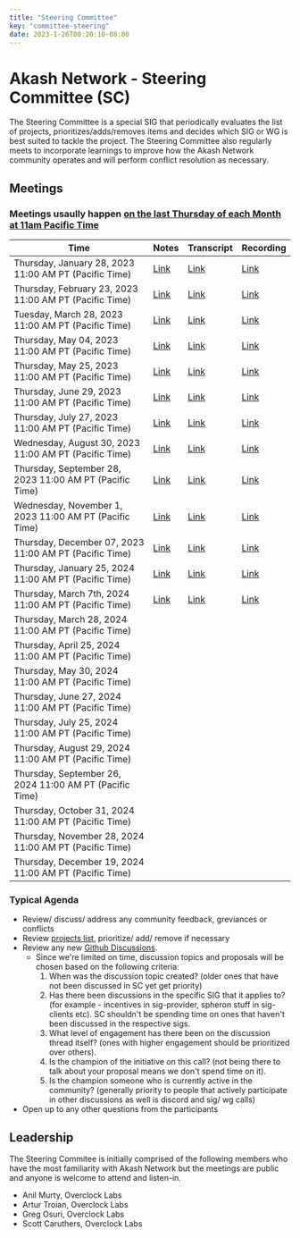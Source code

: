 ```yaml
---
title: "Steering Committee"
key: "committee-steering"
date: 2023-1-26T00:20:10-08:00
---
```


# Akash Network - Steering Committee (SC)

The Steering Committee is a special SIG that periodically evaluates the list of projects, prioritizes/adds/removes items and decides which SIG or WG is best suited to tackle the project. The Steering Committee also regularly meets to incorporate learnings to improve how the Akash Network community operates and will perform conflict resolution as necessary.

## Meetings

### Meetings usaully happen [on the last Thursday of each Month at 11am Pacific Time](https://calendar.google.com/calendar/u/0?cid=Y18yNWU1ZTM3NDhlNGM0YWI3YTU1ZjQxZmJjNWViZWJjYzBhMDNiNDBmYjAyODc4NWYxNDE1OWJmYWViZWExMmUyQGdyb3VwLmNhbGVuZGFyLmdvb2dsZS5jb20)

| Time | Notes | Transcript | Recording
| --- | --- | --- | --- |
| Thursday, January 28, 2023 11:00 AM PT (Pacific Time) | [Link](meetings/001-2023-01-26.md) | [Link](meetings/001-2023-01-26.md#transcript) | [Link](https://2enqenxqycj4n5z5x5rcir63jecu4gi3bwlznldrswzemmqnanrq.arweave.net/0RsCNvDAk8b3Pb9iJEfbSQVOGRsNl5ascZWyRjINA2M)
| Thursday, February 23, 2023 11:00 AM PT (Pacific Time) | [Link](https://github.com/akash-network/community/blob/main/committee-steering/meetings/002-2023-02-23.md) | [Link](https://github.com/akash-network/community/blob/main/committee-steering/meetings/002-2023-02-23.md#transcript) | [Link](https://itizumwznjvmnc76rwwmatmahfdmiu4e62y2cb4yt4fqcvf4dq6q.arweave.net/RNGaMtlqasaL_o2swE2AOUbEU4T2saEHmJ8LAVS8HD0)
| Tuesday, March 28, 2023 11:00 AM PT (Pacific Time) | [Link](https://github.com/akash-network/community/blob/main/committee-steering/meetings/003-2023-03-28.md) | [Link](https://github.com/akash-network/community/blob/main/committee-steering/meetings/003-2023-03-28.md#transcript) | [Link](https://hnikzwcoj3nzztkcpgmllozmwxt5wl62h7cswhzzylm7ozoiy4za.arweave.net/O1Cs2E5O25zNQnmYtbsstefbL9o_xSsfOcLZ92XIxzI)
| Thursday, May 04, 2023 11:00 AM PT (Pacific Time) | [Link](https://github.com/akash-network/community/blob/main/committee-steering/meetings/004-2023-05-04.md) | [Link](https://github.com/akash-network/community/blob/main/committee-steering/meetings/004-2023-05-04.md#transcript)  | [Link](https://mxbrl3erpoqav3rftxthzdsonor7b5k25zd3askk3fk5ke26fida.arweave.net/ZcMV7JF7oAruJZ3mfI5Oa6Pw9VruR7BJStlV1RNeKgY) 
| Thursday, May 25, 2023 11:00 AM PT (Pacific Time) | [Link](https://github.com/akash-network/community/blob/main/committee-steering/meetings/005-2023-05-25.md)   | [Link](https://github.com/akash-network/community/blob/main/committee-steering/meetings/005-2023-05-25.md#transcript) | [Link](https://gx6ojxwsudf2y42om4rpsotbbyd2iluasgkfrudrr4b6ktdirxvq.arweave.net/Nfzk3tKgy6xzTmci-TphDgekLoCRlFjQcY8D5Uxojes)
| Thursday, June 29, 2023 11:00 AM PT (Pacific Time) |[Link](https://github.com/akash-network/community/blob/main/committee-steering/meetings/006-2023-06-25.md)    |[Link](https://github.com/akash-network/community/blob/main/committee-steering/meetings/006-2023-06-29.md#transcript)  | [Link](https://n6o6hg3bmrlh53cz6ykmpokamvnzgusa3vycwvbr4vxmamusuh5q.arweave.net/b53jm2FkVn7sWfYUx7lAZVuTUkDdcCtUMeVuwDKSofs)
| Thursday, July 27, 2023 11:00 AM PT (Pacific Time) |[Link](https://github.com/akash-network/community/blob/main/committee-steering/meetings/007-2023-07-27.md)   |[Link](https://github.com/akash-network/community/blob/main/committee-steering/meetings/007-2023-07-27.md#transcript)  | [Link](https://2uw2d6ylfq3v2btiav5izgx4kvsgcc2s72bb5vvymb5byck4jsca.arweave.net/1S2h-wssN10GaAV6jJr8VWRhC1L-gh7WuGB6HAlcTIQ)
| Wednesday, August 30, 2023 11:00 AM PT (Pacific Time) |[Link](https://github.com/akash-network/community/blob/main/committee-steering/meetings/008-2023-08-30.md)   |[Link](https://github.com/akash-network/community/blob/main/committee-steering/meetings/008-2023-08-30.md#transcript)  |[Link](https://6bmxztaobmi5ox6n3nv5f6hgz7cwn7y7qxkp7ureegcbxswq4yxa.arweave.net/8Fl8zA4LEddfzdtr0vjmz8Vm_x-F1P_SJCGEG8rQ5i4)
| Thursday, September 28, 2023 11:00 AM PT (Pacific Time) |[Link](https://github.com/akash-network/community/blob/main/committee-steering/meetings/009-2023-09-28.md)   |[Link](https://github.com/akash-network/community/blob/main/committee-steering/meetings/009-2023-09-28.md#transcript)  |[Link](https://bw2dirmu4darmwcx74o24hzfkjzs7f33grrc5rdihgysff4kxyta.arweave.net/DbQ0RZTgwRZYV_8drh8lUnMvl3s0Yi7EaDmxIpeKviY)
| Wednesday, November 1, 2023 11:00 AM PT (Pacific Time) |[Link](https://github.com/akash-network/community/blob/main/committee-steering/meetings/010-2023-11-01.md)   |[Link](https://github.com/akash-network/community/blob/main/committee-steering/meetings/010-2023-11-01.md#transcript)  |[Link](https://4yrnmjlm3nco2ccfkbkv67s6cfgvgrge7op5dfwnv6gn46mueqxa.arweave.net/5iLWJWzbRO0IRVBVX35eEU1TRMT7n9GWza-M3nmUJC4)
| Thursday, December 07, 2023 11:00 AM PT (Pacific Time) |[Link](https://github.com/akash-network/community/blob/main/committee-steering/meetings/011-2023-12-07.md)   |[Link](https://github.com/akash-network/community/blob/main/committee-steering/meetings/011-2023-12-07.md#transcript)  |[Link](https://k6mud4r2ua6xarj6c5zqtkxw6fzjrvzjzu6eotsyhsmotles2gaq.arweave.net/V5lB8jqgPXBFPhdzCar28XKY1ynNPEdOWDyY6ayS0YE)
| Thursday, January 25, 2024 11:00 AM PT (Pacific Time) |[Link](https://github.com/akash-network/community/blob/main/committee-steering/meetings/012-2024-01-25.md)   |[Link](https://github.com/akash-network/community/blob/main/committee-steering/meetings/012-2024-01-25.md#transcript)  |[Link](https://uh4qrdp5wsvzihnnh7m7conzwkllrei4xawnfsohgjmp5qpjberq.arweave.net/ofkIjf20q5QdrT_Z8Tm5spa4kRy4LNLJxzJY_sHpCSM)
| Thursday, March 7th, 2024 11:00 AM PT (Pacific Time) |[Link](https://github.com/akash-network/community/blob/main/committee-steering/meetings/013-2024-03-07.md)   |[Link](https://github.com/akash-network/community/blob/main/committee-steering/meetings/013-2024-03-07.md#transcript)  |[Link](https://aqjulyegruxs4xdwltfkkxqieagkmqc7dcbewovdw2wk7tj72hka.arweave.net/BBNF4IaNLy5cdlzKpV4IIAymQF8Ygks6o7asr80_0dQ)
| Thursday, March 28, 2024 11:00 AM PT (Pacific Time) |   |  |
| Thursday, April 25, 2024 11:00 AM PT (Pacific Time) |   |  |
| Thursday, May 30, 2024 11:00 AM PT (Pacific Time) |   |  |
| Thursday, June 27, 2024 11:00 AM PT (Pacific Time) |   |  |
| Thursday, July 25, 2024 11:00 AM PT (Pacific Time) |   |  |
| Thursday, August 29, 2024 11:00 AM PT (Pacific Time) |   |  |
| Thursday, September 26, 2024 11:00 AM PT (Pacific Time) |   |  |
| Thursday, October 31, 2024 11:00 AM PT (Pacific Time) |   |  |
| Thursday, November 28, 2024 11:00 AM PT (Pacific Time) |   |  |
| Thursday, December 19, 2024 11:00 AM PT (Pacific Time) |   |  |

### Typical Agenda

- Review/ discuss/ address any community feedback, greviances or conflicts
- Review [projects list](../projects-list/README.md), prioritize/ add/ remove if necessary
- Review any new [Github Discussions](https://github.com/orgs/akash-network/discussions).
  - Since we're limited on time, discussion topics and proposals will be chosen based on the following criteria:
      1. When was the discussion topic created? (older ones that have not been discussed in SC yet get priority)
      2. Has there been discussions in the specific SIG that it applies to? (for example - incentives in sig-provider, spheron stuff in sig-clients etc). SC shouldn't be spending time on ones that haven't been discussed in the respective sigs.
      3. What level of engagement has there been on the discussion thread itself? (ones with higher engagement should be prioritized over others).
      4. Is the champion of the initiative on this call? (not being there to talk about your proposal means we don't spend time on it).
      5. Is the champion someone who is currently active in the community? (generally priority to people that actively participate in other discussions as well is discord and sig/ wg calls)
- Open up to any other questions from the participants

## Leadership

The Steering Commitee is initially comprised of the following members who have the most familiarity with Akash Network but the meetings are public and anyone is welcome to attend and listen-in.

- Anil Murty, Overclock Labs
- Artur Troian, Overclock Labs
- Greg Osuri, Overclock Labs
- Scott Caruthers, Overclock Labs
